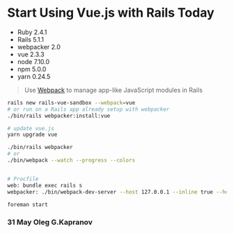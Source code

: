 # Start Using Vue.js with Rails Today

* Ruby      2.4.1
* Rails     5.1.1
* webpacker 2.0
* vue       2.3.3
* node      7.10.0
* npm       5.0.0
* yarn      0.24.5

> Use [Webpack][1] to manage app-like JavaScript modules in Rails

```bash
rails new rails-vue-sandbox --webpack=vue
# or run on a Rails app already setup with webpacker
./bin/rails webpacker:install:vue

# update vue.js
yarn upgrade vue

./bin/rails webpacker
# or
./bin/webpack --watch --progress --colors


# Procfile
web: bundle exec rails s
webpacker: ./bin/webpack-dev-server --host 127.0.0.1 --inline true --hot false

foreman start
```

### 31 May Oleg G.Kapranov

[1]: https://github.com/rails/webpacker
